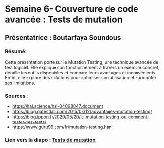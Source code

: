 # Semaine 6- Couverture de code avancée : Tests de mutation 

## Présentatrice : Boutarfaya Soundous 
### Résumé: 
Cette présentation porte sur le Mutation Testing, 
une technique avancée de test logiciel. 
Elle explique son fonctionnement à travers un 
exemple concret, détaille les outils disponibles 
et compare leurs avantages et inconvénients. 
Enfin, elle explore des solutions pour optimiser 
son utilisation et surmonter ses limitations.
### Sources : 
- https://hal.science/hal-04098847/document
- https://blog.qatestlab.com/2015/08/12/advantages-mutation-testing/
- https://blog.ippon.fr/2020/05/20/le-mutation-testing-ou-comment-tester-ses-tests/
- https://www.guru99.com/fr/mutation-testing.html

### Lien vers la diapo : [Tests de mutation](https://udemontreal-my.sharepoint.com/:p:/g/personal/soundous_boutarfaya_umontreal_ca/Ecv5ZRGYTaNPgZmyOZjXV08BuWNNFj4sYgad4RZHbQ9rmg?e=tNuEWd)